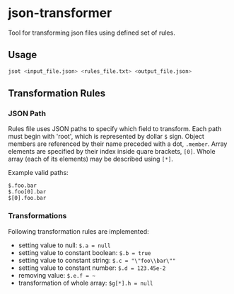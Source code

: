 # json-transformer

Tool for transforming json files using defined set of rules.

## Usage

```bash
jsot <input_file.json> <rules_file.txt> <output_file.json>
```

## Transformation Rules

### JSON Path

Rules file uses JSON paths to specify which field to transform.
Each path must begin with 'root', which is represented by dollar `$` sign.
Object members are referenced by their name preceded with a dot, `.member`.
Array elements are specified by their index inside quare brackets, `[0]`.
Whole array (each of its elements) may be described using `[*]`.

Example valid paths:
```
$.foo.bar
$.foo[0].bar
$[0].foo.bar
```

### Transformations

Following transformation rules are implemented:

* setting value to null: `$.a = null`
* setting value to constant boolean: `$.b = true`
* setting value to constant string: `$.c = "\"foo\\bar\""`
* setting value to constant number: `$.d = 123.45e-2`
* removing value: `$.e.f = ~`
* transformation of whole array: `$g[*].h = null`

